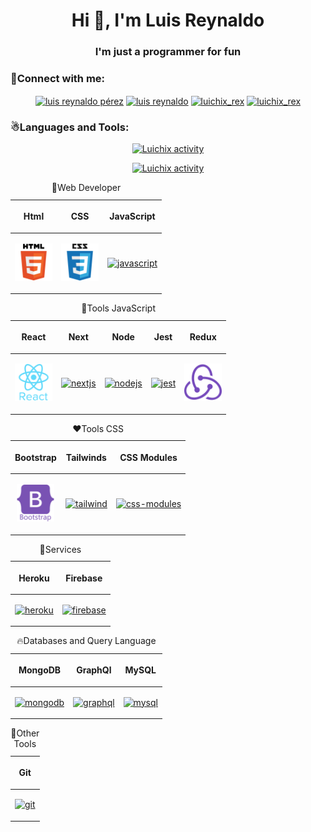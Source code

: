 <h1 align="center">Hi 👋, I'm Luis Reynaldo</h1>
<h3 align="center">I'm just a programmer for fun</h3>

<h3 align="left">🌟Connect with me:</h3>
<p align="center">
<a href="https://linkedin.com/in/luis reynaldo pérez" target="blank"><img align="center" src="https://raw.githubusercontent.com/rahuldkjain/github-profile-readme-generator/master/src/images/icons/Social/linked-in-alt.svg" alt="luis reynaldo pérez" height="30" width="40" /></a>
<a href="https://fb.com/luis reynaldo" target="blank"><img align="center" src="https://raw.githubusercontent.com/rahuldkjain/github-profile-readme-generator/master/src/images/icons/Social/facebook.svg" alt="luis reynaldo" height="30" width="40" /></a>
<a href="https://instagram.com/luichix_rex" target="blank"><img align="center" src="https://raw.githubusercontent.com/rahuldkjain/github-profile-readme-generator/master/src/images/icons/Social/instagram.svg" alt="luichix_rex" height="30" width="40" /></a>
 <a href="https://twitter.com/luichix_rex" target="blank"><img align="center" src="https://raw.githubusercontent.com/rahuldkjain/github-profile-readme-generator/master/src/images/icons/Social/twitter.svg" alt="luichix_rex" height="30" width="40" /></a>
</p>

<h3 align="left">☃Languages and Tools:</h3>


<p align="center">
 <a href="https://github.com/anuraghazra/github-readme-stats" title="Go to Source">
  <img src="https://github-readme-stats.vercel.app/api?username=Luichix&count_private=true&show_icons=true&theme=radical" alt="Luichix activity"/>
 </a>
</p>

<p align="center">
 <a href="https://github.com/anuraghazra/github-readme-stats" title="Go to Source">
  <img src="https://github-readme-stats.vercel.app/api/top-langs/?username=Luichix&layout=compact&theme=radical" alt="Luichix activity"/>
 </a>
</p>

<div align="center" >
        <table>
         <caption>🚀Web Developer</caption>
          <thead>
            <tr>
             <th ><p align="center">Html</p></th>
             <th ><p align="center">CSS</p></th>
             <th ><p align="center">JavaScript</p></th>
            </tr>
          </thead>
          <tbody>
            <tr>
              <td>
                <p align="center">
                  <a
                    href="https://www.w3.org/html/"
                    target="_blank"
                    rel="noreferrer"
                  >
                    <img
                      src="https://raw.githubusercontent.com/devicons/devicon/master/icons/html5/html5-original-wordmark.svg"
                      alt="html5"
                      width="60"
                      height="60"
                    />
                  </a>
                </p>
             </td>
             <td>
               <p align="center">
                 <a
                   href="https://www.w3schools.com/css/"
                   target="_blank"
                   rel="noreferrer"
                 >
                   <img
                     src="https://raw.githubusercontent.com/devicons/devicon/master/icons/css3/css3-original-wordmark.svg"
                     alt="css3"
                     width="60"
                     height="60"
                   />
               </a>
            </p>
         </td>
         <td>
        <p align="center">
          <a
            href="https://developer.mozilla.org/en-US/docs/Web/JavaScript"
            target="_blank"
            rel="noreferrer"
          >
            <img
              src="https://logospng.org/download/javascript/logo-javascript-icon-256.png"
              alt="javascript"
              width="60"
              height="60"
            />
          </a>
        </p>
      </td>
            </tr>
          </tbody>
        </table>
 </div>
 
 <div align="center" >
        <table>
         <caption>📌Tools JavaScript</caption>
          <thead>
            <tr>
             <th ><p align="center">React</p></th>
             <th ><p align="center">Next</p></th>
             <th ><p align="center">Node</p></th>
             <th ><p align="center">Jest</p></th>
             <th><p align="center">Redux</p></th>
            </tr>
          </thead>
          <tbody>
            <tr>
              <td>
                <p align="center">
                  <a
                    href="https://reactjs.org/"
                    target="_blank"
                    rel="noreferrer"
                  >
                    <img
                      src="https://raw.githubusercontent.com/devicons/devicon/master/icons/react/react-original-wordmark.svg"
                      alt="reactjs"
                      width="60"
                      height="60"
                    />
                  </a>
                </p>
             </td>
             <td>
               <p align="center">
                 <a
                   href="https://nextjs.org/"
                   target="_blank"
                   rel="noreferrer"
                 >
                   <img
                     src="https://media.graphassets.com/VKHHNvEETYqZRkqgjybc"
                     alt="nextjs"
                     width="60"
                     height="60"
                   />
               </a>
            </p>
         </td>
         <td>
        <p align="center">
          <a
            href="https://nodejs.org/es/"
            target="_blank"
            rel="noreferrer"
          >
            <img
              src="https://assets.zabbix.com/img/brands/nodejs.svg"
              alt="nodejs"
              width="60"
              height="60"
            />
          </a>
        </p>
      </td>
                         <td>
              <p align="center">
                <a href="https://jestjs.io" target="_blank" rel="noreferrer">
                  <img
                    src="https://www.vectorlogo.zone/logos/jestjsio/jestjsio-icon.svg"
                    alt="jest"
                    width="60"
                    height="60"
                  />
                </a>
              </p>
            </td>
                         <td>
              <p align="center">
                <a href="https://redux.js.org" target="_blank" rel="noreferrer">
                  <img
                    src="https://raw.githubusercontent.com/devicons/devicon/master/icons/redux/redux-original.svg"
                    alt="redux"
                    width="60"
                    height="60"
                  />
                </a>
              </p>
            </td>
            </tr>
          </tbody>
        </table>
 </div>
 
  <div align="center" >
        <table>
         <caption>❤️Tools CSS</caption>
          <thead>
            <tr>
             <th ><p align="center">Bootstrap</p></th>
             <th ><p align="center">Tailwinds</p></th>
             <th ><p align="center">CSS Modules</p></th>
            </tr>
          </thead>
          <tbody>
            <tr>
              <td>
                <p align="center">
                  <a
                    href="https://getbootstrap.com"
                    target="_blank"
                    rel="noreferrer"
                  >
                    <img
                      src="https://raw.githubusercontent.com/devicons/devicon/master/icons/bootstrap/bootstrap-plain-wordmark.svg"
                      alt="bootstrap"
                      width="60"
                      height="60"
                    />
                  </a>
                </p>
             </td>
             <td>
               <p align="center">
                 <a
                   href="https://tailwindcss.com/"
                   target="_blank"
                   rel="noreferrer"
                 >
                   <img
                    src="https://www.vectorlogo.zone/logos/tailwindcss/tailwindcss-icon.svg"
                    alt="tailwind"
                    width="60"
                    height="60"
                  />
               </a>
            </p>
         </td>
         <td>
        <p align="center">
          <a
            href="https://css-tricks.com/css-modules-part-1-need/"
            target="_blank"
            rel="noreferrer"
          >
            <img
              src="https://preview.redd.it/3vr72d9jitw21.png?auto=webp&s=0120db9853d75eab502d4110b888c2a2c07d9569"
              alt="css-modules"
              width="60"
              height="60"
            />
          </a>
        </p>
      </td>
            </tr>
          </tbody>
        </table>
 </div>
     <div align="center">
      <table>
        <caption>🔫Services</caption>
        <thead>
          <tr>
            <th>
              <p align="center">Heroku</p>
            </th>
            <th>
              <p align="center">Firebase</p>
            </th>
          </tr>
        </thead>
        <tbody>
          <tr>
            <td>
              <p align="center">
                <a href="https://heroku.com" target="_blank" rel="noreferrer">
                  <img
                    src="https://www.vectorlogo.zone/logos/heroku/heroku-icon.svg"
                    alt="heroku"
                    width="60"
                    height="60"
                  />
                </a>
              </p>
            </td>
            <td>
              <p align="center">
                <a
                  href="https://firebase.google.com/"
                  target="_blank"
                  rel="noreferrer"
                >
                  <img
                    src="https://www.vectorlogo.zone/logos/firebase/firebase-icon.svg"
                    alt="firebase"
                    width="60"
                    height="60"
                  />
                </a>
              </p>
            </td>
          </tr>
        </tbody>
      </table>
    </div>
 <div align="center" >
        <table>
         <caption>🔥Databases and Query Language</caption>
          <thead>
            <tr>
             <th ><p align="center">MongoDB</p></th>
             <th><p align="center">GraphQl</p></th>
             <th ><p align="center">MySQL</p></th>
            </tr>
          </thead>
          <tbody>
            <tr>
              <td>
                <p align="center">
                  <a href="https://www.mongodb.com/" target="_blank" rel="noreferrer">
          <img
            src="https://pbs.twimg.com/media/Eu2KSCBWYAQDUk3.png"
            alt="mongodb"
            width="35"
            height="60"
          />
        </a>
                </p>
             </td>
                         <td>
              <p align="center">
                <a href="https://graphql.org" target="_blank" rel="noreferrer">
                  <img
                    src="https://www.vectorlogo.zone/logos/graphql/graphql-icon.svg"
                    alt="graphql"
                    width="60"
                    height="60"
                  />
                </a>
              </p>
            </td>
             <td>
               <p align="center">
                        <a href="https://www.mysql.com/" target="_blank" rel="noreferrer">
          <img
            src="https://www.freepnglogos.com/uploads/logo-mysql-png/logo-mysql-mysql-logo-png-images-are-download-crazypng-21.png"
            alt="mysql"
            width="60"
            height="60"
          />
        </a> 
            </p>
         </td>
            </tr>
          </tbody>
        </table>
 </div>
 
  <div align="center">
      <table>
        <caption>🎁Other Tools</caption>
        <thead>
          <tr>
            <th>
              <p align="center">Git</p>
            </th>
          </tr>
        </thead>
        <tbody>
          <tr>
            <td>
              <p align="center">
                <a href="https://git-scm.com/" target="_blank" rel="noreferrer">
                  <img
                    src="https://www.vectorlogo.zone/logos/git-scm/git-scm-icon.svg"
                    alt="git"
                    width="60"
                    height="60"
                  />
                </a>
              </p>
            </td>
          </tr>
        </tbody>
      </table>
    </div>




